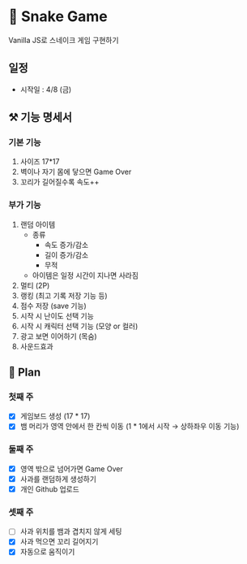 # 🐍 Snake Game

Vanilla JS로 스네이크 게임 구현하기

## 일정

- 시작일 : 4/8 (금)

## ⚒ 기능 명세서

### 기본 기능

1. 사이즈 17\*17
2. 벽이나 자기 몸에 닿으면 Game Over
3. 꼬리가 길어질수록 속도++

### 부가 기능

1. 랜덤 아이템
   - 종류
     - 속도 증가/감소
     - 길이 증가/감소
     - 무적
   - 아이템은 일정 시간이 지나면 사라짐
2. 멀티 (2P)
3. 랭킹 (최고 기록 저장 기능 등)
4. 점수 저장 (save 기능)
5. 시작 시 난이도 선택 기능
6. 시작 시 캐릭터 선택 기능 (모양 or 컬러)
7. 광고 보면 이어하기 (목숨)
8. 사운드효과

## 📐 Plan

### 첫째 주

- [x] 게임보드 생성 (17 \* 17)
- [x] 뱀 머리가 영역 안에서 한 칸씩 이동 (1 \* 1에서 시작 → 상하좌우 이동 기능)

### 둘째 주

- [x] 영역 밖으로 넘어가면 Game Over
- [x] 사과를 랜덤하게 생성하기
- [x] 개인 Github 업로드

### 셋째 주

- [ ] 사과 위치를 뱀과 겹치지 않게 세팅
- [x] 사과 먹으면 꼬리 길어지기
- [x] 자동으로 움직이기
